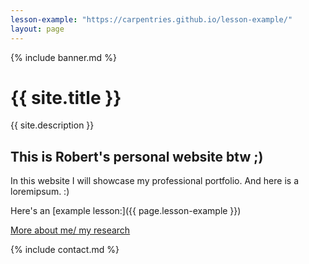 ```yaml
---
lesson-example: "https://carpentries.github.io/lesson-example/"
layout: page
---
```


{% include banner.md %}

# {{ site.title }}

{{ site.description }}


## This is Robert's personal website btw ;)

In this website I will showcase my professional portfolio.
And here is a loremipsum. :)

Here's an [example lesson:]({{ page.lesson-example }})

[More about me/ my research](about.md)

[//]: # (This may be the most platform independent comment)

{% include contact.md %}
